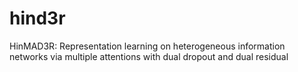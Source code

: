 # hind3r
HinMAD3R: Representation learning on heterogeneous information networks via multiple attentions with dual dropout and dual residual
